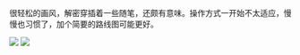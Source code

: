很轻松的画风，解密穿插着一些随笔，还颇有意味。操作方式一开始不太适应，慢慢也习惯了，加个简要的路线图可能更好。

![](https://s2.loli.net/2025/02/22/TEvH98QqjUZtxkK.jpg)
![](https://s2.loli.net/2025/02/22/bBtcrXmDf4PqilU.jpg)